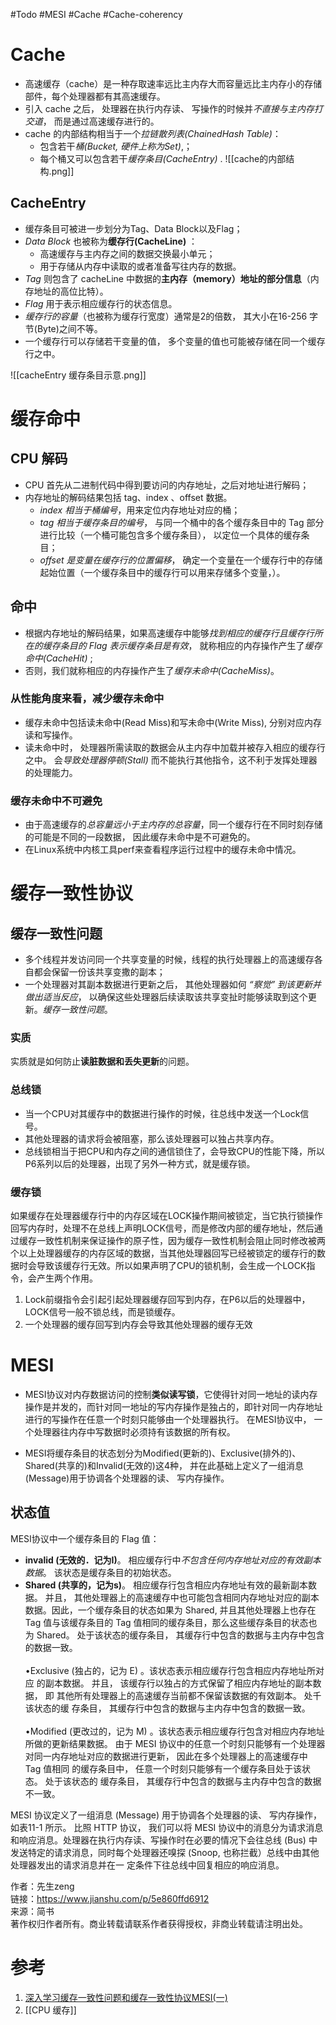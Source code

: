 #Todo #MESI #Cache #Cache-coherency

# Cache

- 高速缓存（cache）是一种存取速率远比主内存大而容量远比主内存小的存储部件，每个处理器都有其高速缓存。
- 引入 cache 之后， 处理器在执行内存读、 写操作的时候并*不直接与主内存打交道*， 而是通过高速缓存进行的。
- cache 的内部结构相当于一个*拉链散列表(ChainedHash Table)*：
	- 包含若干*桶(Bucket, 硬件上称为Set)*,；
	- 每个桶又可以包含若干*缓存条目(CacheEntry)* .
![[cache的内部结构.png]]

## CacheEntry
 - 缓存条目可被进一步划分为Tag、Data Block以及Flag；
 - *Data Block* 也被称为**缓存行(CacheLine)** ：
	 - 高速缓存与主内存之间的数据交换最小单元；
	 - 用于存储从内存中读取的或者准备写往内存的数据。 
 - *Tag* 则包含了 cacheLine 中数据的**主内存（memory）地址的部分信息**（内存地址的高位比特）。
 - *Flag* 用于表示相应缓存行的状态信息。 
 - *缓存行的容量*（也被称为缓存行宽度）通常是2的倍数， 其大小在16-256 字节(Byte)之间不等。
 - 一个缓存行可以存储若干变量的值， 多个变量的值也可能被存储在同一个缓存行之中。

![[cacheEntry 缓存条目示意.png]]


# 缓存命中
## CPU 解码

- CPU 首先从二进制代码中得到要访问的内存地址，之后对地址进行解码；
- 内存地址的解码结果包括 tag、index 、offset 数据。
	- *index 相当于桶编号*，用来定位内存地址对应的桶；
	- *tag 相当于缓存条目的编号*， 与同一个桶中的各个缓存条目中的 Tag 部分进行比较（一个桶可能包含多个缓存条目）， 以定位一个具体的缓存条目；
	- *offset 是变量在缓存行的位置偏移*， 确定一个变量在一个缓存行中的存储起始位置（一个缓存条目中的缓存行可以用来存储多个变量，）。

## 命中
- 根据内存地址的解码结果，如果高速缓存中能够*找到相应的缓存行且缓存行所在的缓存条目的 Flag 表示缓存条目是有效*， 就称相应的内存操作产生了*缓存命中(CacheHit)* ;
- 否则，我们就称相应的内存操作产生了*缓存未命中(CacheMiss)*。

### 从性能角度来看，减少缓存未命中

- 缓存未命中包括读未命中(Read Miss)和写未命中(Write Miss), 分别对应内存读和写操作。
- 读未命中时， 处理器所需读取的数据会从主内存中加载并被存入相应的缓存行之中。 会*导致处理器停顿(Stall)* 而不能执行其他指令，这不利于发挥处理器的处理能力。

### 缓存未命中不可避免

- 由于高速缓存的*总容量远小于主内存的总容量*，同一个缓存行在不同时刻存储的可能是不同的一段数据， 因此缓存未命中是不可避免的。
- 在Linux系统中内核工具perf来查看程序运行过程中的缓存未命中情况。
  
# 缓存一致性协议

## 缓存一致性问题

- 多个线程并发访问同一个共享变量的时候，线程的执行处理器上的高速缓存各自都会保留一份该共享变撒的副本；
- 一个处理器对其副本数据进行更新之后， 其他处理器如何 *“察觉” 到该更新并做出适当反应*， 以确保这些处理器后续读取该共享变扯时能够读取到这个更新。*缓存一致性问题*。  


### 实质

实质就是如何防止**读脏数据和丢失更新**的问题。 

### 总线锁  
- 当一个CPU对其缓存中的数据进行操作的时候，往总线中发送一个Lock信号。
- 其他处理器的请求将会被阻塞，那么该处理器可以独占共享内存。
- 总线锁相当于把CPU和内存之间的通信锁住了，会导致CPU的性能下降，所以P6系列以后的处理器，出现了另外一种方式，就是缓存锁。

### 缓存锁  
如果缓存在处理器缓存行中的内存区域在LOCK操作期间被锁定，当它执行锁操作回写内存时，处理不在总线上声明LOCK信号，而是修改内部的缓存地址，然后通过缓存一致性机制来保证操作的原子性，因为缓存一致性机制会阻止同时修改被两个以上处理器缓存的内存区域的数据，当其他处理器回写已经被锁定的缓存行的数据时会导致该缓存行无效。所以如果声明了CPU的锁机制，会生成一个LOCK指令，会产生两个作用。

1.  Lock前缀指令会引起引起处理器缓存回写到内存，在P6以后的处理器中，LOCK信号一般不锁总线，而是锁缓存。
2.  一个处理器的缓存回写到内存会导致其他处理器的缓存无效


# MESI

- MESI协议对内存数据访问的控制**类似读写锁**，它使得针对同一地址的读内存操作是并发的，而针对同一地址的写内存操作是独占的，即针对同一内存地址进行的写操作在任意一个时刻只能够由一个处理器执行。 在MESI协议中， 一个处理器往内存中写数据时必须持有该数据的所有权。

-  MESI将缓存条目的状态划分为Modified(更新的)、Exclusive(排外的)、Shared(共享的)和Invalid(无效的)这4种， 并在此基础上定义了一组消息(Message)用于协调各个处理器的读、 写内存操作。

## 状态值
MESI协议中一个缓存条目的 Flag 值：  
- **invalid (无效的．记为I)**。 相应缓存行中*不包含任何内存地址对应的有效副本数据*。 该状态是缓存条目的初始状态。  
- **Shared (共享的，记为s)**。 相应缓存行包含相应内存地址有效的最新副本数据。 并且， 其他处理器上的高速缓存中也可能包含相同内存地址对应的副本数据。因此，一个缓存条目的状态如果为 Shared, 并且其他处理器上也存在 Tag 值与该缓存条目的 Tag 值相同的缓存条目，那么这些缓存条目的状态也为 Shared。 处于该状态的缓存条目， 其缓存行中包含的数据与主内存中包含的数据一致。  
​  
•Exclusive (独占的，记为 E) 。该状态表示相应缓存行包含相应内存地址所对应 的副本数据。 并且， 该缓存行以独占的方式保留了相应内存地址的副本数据， 即 其他所有处理器上的高速缓存当前都不保留该数据的有效副本。 处千该状态的缓 存条目， 其缓存行中包含的数据与主内存中包含的数据一致。  
​  
•Modified (更改过的，记为 M) 。该状态表示相应缓存行包含对相应内存地址所做的更新结果数据。 由于 MESI 协议中的任意一个时刻只能够有一个处理器对同一内存地址对应的数据进行更新， 因此在多个处理器上的高速缓存中 Tag 值相同 的缓存条目中， 任意一个时刻只能够有一个缓存条目处于该状态。 处于该状态的 缓存条目， 其缓存行中包含的数据与主内存中包含的数据不一致。</pre>

MESI 协议定义了一组消息 (Message) 用于协调各个处理器的读、 写内存操作，如表11-1 所示。 比照 HTTP 协议， 我们可以将 MESI 协议中的消息分为请求消息和响应消息。处理器在执行内存读、写操作时在必要的情况下会往总线 (Bus) 中发送特定的请求消息，同时每个处理器还嗅探 (Snoop, 也称拦截）总线中由其他处理器发出的请求消息并在一 定条件下往总线中回复相应的响应消息。

  
  
作者：先生zeng  
链接：https://www.jianshu.com/p/5e860ffd6912  
来源：简书  
著作权归作者所有。商业转载请联系作者获得授权，非商业转载请注明出处。



# 参考
1. [深入学习缓存一致性问题和缓存一致性协议MESI(一)](https://www.cnblogs.com/dongc/p/12271042.html)
2. [[CPU 缓存]]